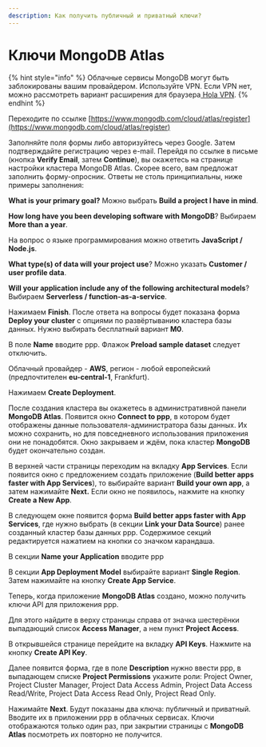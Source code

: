 ```yaml
---
description: Как получить публичный и приватный ключи?
---
```


# Ключи MongoDB Atlas

{% hint style="info" %}
Облачные сервисы MongoDB могут быть заблокированы вашим провайдером. Используйте VPN. Если VPN нет, можно рассмотреть вариант расширения для браузера[ Hola VPN](https://chrome.google.com/webstore/detail/hola-vpn-the-website-unbl/gkojfkhlekighikafcpjkiklfbnlmeio).
{% endhint %}

Переходите по ссылке [https://www.mongodb.com/cloud/atlas/register](https://www.mongodb.com/cloud/atlas/register)

Заполняйте поля формы либо авторизуйтесь через Google. Затем подтверждайте регистрацию через e-mail. Перейдя по ссылке в письме (кнопка **Verify Email**, затем **Continue**), вы окажетесь на странице настройки кластера MongoDB Atlas. Скорее всего, вам предложат заполнить форму-опросник. Ответы не столь принципиальны, ниже примеры заполнения:

**What is your primary goal?** Можно выбрать **Build a project I have in mind**.

**How long have you been developing software with MongoDB**? Выбираем **More than a year**.

На вопрос о языке программирования можно ответить **JavaScript / Node.js**.

**What type(s) of data  will your project use**? Можно указать **Customer / user profile data**.

**Will your application include any of the following architectural models**? Выбираем **Serverless / function-as-a-service**.

Нажимаем **Finish**. После ответа на вопросы будет показана форма **Deploy your cluster** с опциями по развёртыванию кластера базы данных. Нужно выбирать бесплатный вариант **M0**.

В поле **Name** вводите ppp. Флажок **Preload sample dataset** следует отключить.

Облачный провайдер - **AWS**, регион - любой европейский (предпочтителен **eu-central-1**, Frankfurt).

Нажимаем **Create Deployment**.

После создания кластера вы окажетесь в административной панели **MongoDB Atlas**. Появится окно **Connect to ppp**, в котором будет отображены данные пользователя-администратора базы данных. Их можно сохранить, но для повседневного использования приложения они не понадобятся. Окно закрываем и ждём, пока кластер **MongoDB** будет окончательно создан.

В верхней части страницы переходим на вкладку **App Services**. Если появится окно с предложением создать приложение (**Build better apps faster with App Services**), то выбирайте вариант **Build your own app**, а затем нажимайте **Next.** Если окно не появилось, нажмите на кнопку **Create a New App**.

В следующем окне появится форма **Build better apps faster with App Services**, где нужно выбрать (в секции **Link your Data Source**) ранее созданный кластер базы данных ppp. Содержимое секций редактируется нажатием на кнопки со значком карандаша.

В секции **Name your Application** вводите ppp

В секции **App Deployment Model** выбирайте вариант **Single Region**. Затем нажимайте на кнопку **Create App Service**.

Теперь, когда приложение **MongoDB Atlas** создано, можно получить ключи API для приложения ppp.&#x20;

Для этого найдите в верху страницы справа от значка шестерёнки выпадающий список **Access Manager**, а нем пункт **Project Access**.

В открывшейся странице перейдите на вкладку **API Keys**. Нажмите на кнопку **Create API Key**.

Далее появится форма, где в поле **Description** нужно ввести ppp, в выпадающем списке **Project Permissions** укажите роли: Project Owner, Project Cluster Manager, Project Data Access Admin, Project Data Access Read/Write, Project Data Access Read Only, Project Read Only.

Нажимайте **Next**. Будут показаны два ключа: публичный и приватный. Вводите их в приложении ppp в облачных сервисах. Ключи отображаются только один раз, при закрытии страницы с **MongoDB Atlas** посмотреть их повторно не получится.
